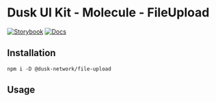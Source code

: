 # Dusk UI Kit - Molecule - FileUpload

[![Storybook](https://img.shields.io/badge/Storybook-Component_Playground-%23FF4785?style=flat&logo=storybook)](https://dusk-network.github.io/dusk-ui-kit/?path=/story/components-atoms-file-upload)
[![Docs](https://img.shields.io/badge/Documentation-%235E35CF?style=flat)](https://dusk-network.github.io/dusk-ui-kit/docs/components/atoms/file-upload)

## Installation

```
npm i -D @dusk-network/file-upload
```

## Usage

<!-- MARKDOWN-AUTO-DOCS:START (CODE:src=../../../examples/src/molecules/file-upload/FileUpload_01.svelte) -->
<!-- MARKDOWN-AUTO-DOCS:END -->
